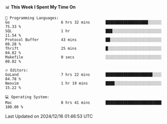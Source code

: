 <!--START_SECTION:waka-->
📊 **This Week I Spent My Time On** 

```text
💬 Programming Languages: 
Go                       6 hrs 32 mins       ███████████████████░░░░░░   75.33 % 
SQL                      1 hr                ███░░░░░░░░░░░░░░░░░░░░░░   11.54 % 
Protocol Buffer          43 mins             ██░░░░░░░░░░░░░░░░░░░░░░░   08.28 % 
Thrift                   25 mins             █░░░░░░░░░░░░░░░░░░░░░░░░   04.82 % 
Makefile                 0 secs              ░░░░░░░░░░░░░░░░░░░░░░░░░   00.02 % 

🔥 Editors: 
GoLand                   7 hrs 22 mins       █████████████████████░░░░   84.78 % 
Neovim                   1 hr 19 mins        ████░░░░░░░░░░░░░░░░░░░░░   15.22 % 

💻 Operating System: 
Mac                      8 hrs 41 mins       █████████████████████████   100.00 % 
```


 Last Updated on 2024/12/16 01:46:53 UTC
<!--END_SECTION:waka-->
